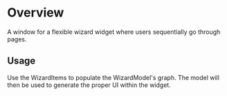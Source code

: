 # Overview

A window for a flexible wizard widget where users sequentially go through pages.

## Usage

Use the WizardItems to populate the WizardModel's graph. The model will then be used to generate the proper UI within
the widget.
